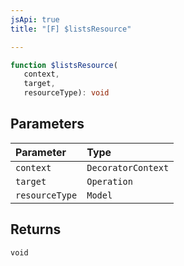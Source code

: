 ```yaml
---
jsApi: true
title: "[F] $listsResource"

---
```

```ts
function $listsResource(
   context, 
   target, 
   resourceType): void
```

## Parameters

| Parameter | Type |
| :------ | :------ |
| `context` | `DecoratorContext` |
| `target` | `Operation` |
| `resourceType` | `Model` |

## Returns

`void`

